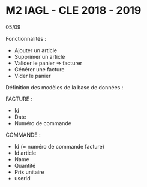 # M2 IAGL - CLE 2018 - 2019

05/09

Fonctionnalités :

- Ajouter un article
- Supprimer un article
- Valider le panier => facturer
- Générer une facture
- Vider le panier

Définition des modèles de la base de données :

FACTURE :

- Id
- Date
- Numéro de commande

COMMANDE :

- Id (= numéro de commande facture)
- Id article
- Name
- Quantité
- Prix unitaire
- userId
